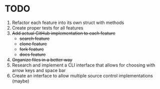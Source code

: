 # TODO
1. Refactor each feature into its own struct with methods
2. Create proper tests for all features
3. ~~Add actual GitHub implementation to each feature~~
    - ~~search feature~~
    - ~~clone feature~~
    - ~~fork feature~~
    - ~~docs feature~~
4. ~~Organize files in a better way~~
5. Research and implement a  CLI interface that allows for choosing with arrow keys and space bar
6. Create an interface to allow multiple source control implementations (maybe)